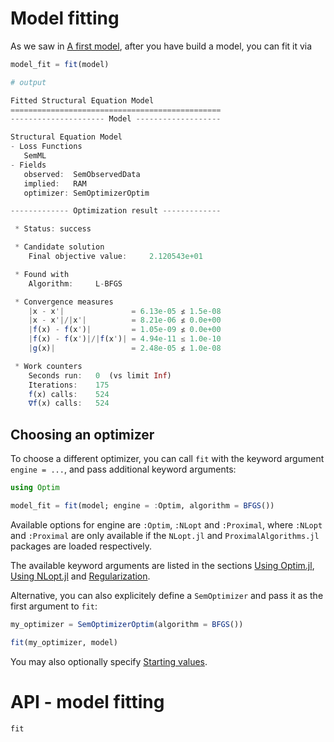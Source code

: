 # Model fitting

As we saw in [A first model](@ref), after you have build a model, you can fit it via

```julia
model_fit = fit(model)

# output

Fitted Structural Equation Model 
=============================================== 
--------------------- Model ------------------- 

Structural Equation Model 
- Loss Functions 
   SemML
- Fields 
   observed:  SemObservedData 
   implied:   RAM 
   optimizer: SemOptimizerOptim 

------------- Optimization result ------------- 

 * Status: success

 * Candidate solution
    Final objective value:     2.120543e+01

 * Found with
    Algorithm:     L-BFGS

 * Convergence measures
    |x - x'|               = 6.13e-05 ≰ 1.5e-08
    |x - x'|/|x'|          = 8.21e-06 ≰ 0.0e+00
    |f(x) - f(x')|         = 1.05e-09 ≰ 0.0e+00
    |f(x) - f(x')|/|f(x')| = 4.94e-11 ≤ 1.0e-10
    |g(x)|                 = 2.48e-05 ≰ 1.0e-08

 * Work counters
    Seconds run:   0  (vs limit Inf)
    Iterations:    175
    f(x) calls:    524
    ∇f(x) calls:   524
```

## Choosing an optimizer

To choose a different optimizer, you can call `fit` with the keyword argument `engine = ...`, and pass additional keyword arguments:

```julia
using Optim

model_fit = fit(model; engine = :Optim, algorithm = BFGS())
```

Available options for engine are `:Optim`, `:NLopt` and `:Proximal`, where `:NLopt` and `:Proximal` are only available if the `NLopt.jl` and `ProximalAlgorithms.jl` packages are loaded respectively.

The available keyword arguments are listed in the sections [Using Optim.jl](@ref), [Using NLopt.jl](@ref) and [Regularization](@ref).

Alternative, you can also explicitely define a `SemOptimizer` and pass it as the first argument to `fit`:

```julia
my_optimizer = SemOptimizerOptim(algorithm = BFGS())

fit(my_optimizer, model)
```

You may also optionally specify [Starting values](@ref).

# API - model fitting

```@docs
fit
```